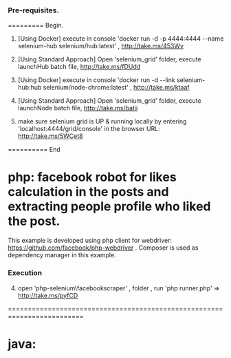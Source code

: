 ### Pre-requisites. 

========= Begin.

1) [Using Docker] execute in console 'docker run -d -p 4444:4444 --name selenium-hub selenium/hub:latest' ,  http://take.ms/453Wv

1) [Using Standard Approach]  Open 'selenium_grid'  folder, execute launchHub batch file, http://take.ms/fDUdd

2) [Using Docker] execute in console 'docker run -d --link selenium-hub:hub selenium/node-chrome:latest' , http://take.ms/ktaaf

2) [Using Standard Approach] Open 'selenium_grid'  folder, execute launchNode batch file, http://take.ms/batii  

3) make sure  selenium grid is UP & running locally by entering 'localhost:4444/grid/console'
in the browser URL:  http://take.ms/5WCet8  

========== End


# php: facebook robot for likes calculation in the posts and extracting people profile who liked the post.
This example is developed using php client for webdriver: https://github.com/facebook/php-webdriver . 
Composer is used as dependency manager in this example. 


### Execution

4)  open 'php-selenium\facebookscraper'  , folder , run    'php runner.php' => http://take.ms/pyfCD 


=========================================================================


# java: 
